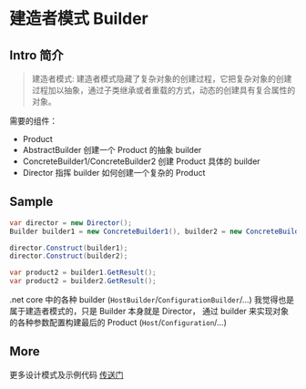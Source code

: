 ﻿# 建造者模式 Builder

## Intro 简介

> 建造者模式: 建造者模式隐藏了复杂对象的创建过程，它把复杂对象的创建过程加以抽象，通过子类继承或者重载的方式，动态的创建具有复合属性的对象。

需要的组件：

- Product
- AbstractBuilder 创建一个 Product 的抽象 builder
- ConcreteBuilder1/ConcreteBuilder2 创建 Product 具体的 builder
- Director 指挥 builder 如何创建一个复杂的 Product

## Sample

``` csharp
var director = new Director();
Builder builder1 = new ConcreteBuilder1(), builder2 = new ConcreteBuilder2();

director.Construct(builder1);
director.Construct(builder2);

var product2 = builder1.GetResult();
var product2 = builder2.GetResult();
```

.net core 中的各种 builder (`HostBuilder`/`ConfigurationBuilder`/...) 我觉得也是属于建造者模式的，只是 Builder 本身就是 Director，
通过 builder 来实现对象的各种参数配置构建最后的 Product (`Host`/`Configuration`/...)

## More

更多设计模式及示例代码 [传送门](https://github.com/WeihanLi/DesignPatterns)
